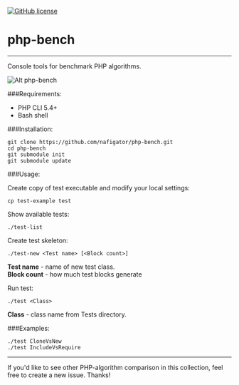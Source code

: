 [![GitHub license][License img]][License src]

php-bench
=========
***

Console tools for benchmark PHP algorithms.

![Alt php-bench](https://github.com/nafigator/php-bench/raw/master/screen.png)

###Requirements:

* PHP CLI 5.4+
* Bash shell

###Installation:

	git clone https://github.com/nafigator/php-bench.git
	cd php-bench
	git submodule init
	git submodule update

###Usage:

Create copy of test executable and modify your local settings:

    cp test-example test

Show available tests:

	./test-list
Create test skeleton:

    ./test-new <Test name> [<Block count>]
**Test name** - name of new test class.<br>
**Block count** - how much test blocks generate

Run test:

	./test <Class>

**Class** - class name from Tests directory.

###Examples:

	./test CloneVsNew
	./test IncludeVsRequire
***
If you'd like to see other PHP-algorithm comparison in this collection, feel
free to create a new issue. Thanks!

  [License img]: https://img.shields.io/badge/license-BSD3-brightgreen.svg
  [License src]: https://tldrlegal.com/license/bsd-3-clause-license-(revised)
